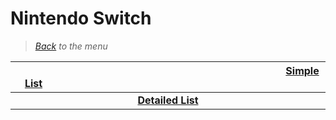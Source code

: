 # Nintendo Switch


> *[Back](../games.md) to the menu*

| <img width="430" height="1">[Simple List](switch_list.md)<img width="430" height="1"> | 
| :---: |
| **[Detailed List](switch_info_games.md)** |
